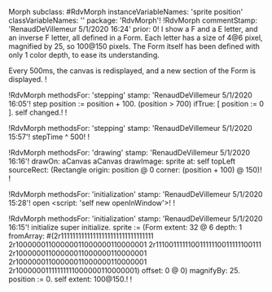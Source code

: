 Morph subclass: #RdvMorph
	instanceVariableNames: 'sprite position'
	classVariableNames: ''
	package: 'RdvMorph'!
!RdvMorph commentStamp: 'RenaudDeVillemeur 5/1/2020 16:24' prior: 0!
I show a F and a E letter, and an inverse F letter, all defined in a Form.
Each letter has a size of 4@6 pixel, magnified by 25, so 100@150 pixels.
The Form itself has been defined with only 1 color depth, to ease its understanding.

Every 500ms, the canvas is redisplayed, and a new section of the Form is displayed.
!


!RdvMorph methodsFor: 'stepping' stamp: 'RenaudDeVillemeur 5/1/2020 16:05'!
step
	position := position + 100.
	(position > 700) ifTrue: [ position := 0 ].
	self changed.! !

!RdvMorph methodsFor: 'stepping' stamp: 'RenaudDeVillemeur 5/1/2020 15:57'!
stepTime
	^ 500! !


!RdvMorph methodsFor: 'drawing' stamp: 'RenaudDeVillemeur 5/1/2020 16:16'!
drawOn: aCanvas
	aCanvas
		drawImage: sprite
		at: self topLeft
		sourceRect: (Rectangle origin: position @ 0 corner: (position + 100) @ 150)! !


!RdvMorph methodsFor: 'initialization' stamp: 'RenaudDeVillemeur 5/1/2020 15:28'!
open
	<script: 'self new openInWindow'>! !

!RdvMorph methodsFor: 'initialization' stamp: 'RenaudDeVillemeur 5/1/2020 16:15'!
initialize
	super initialize.
	sprite := (Form
		extent: 32 @ 6
		depth: 1
		fromArray:
			#(2r11111111111111111111111111111111 
			  2r10000001100000011000000110000001 
			  2r11100111111001111110011111100111 
			  2r10000001100000011000000110000001 
			  2r10000001100000011000000110000001 
			  2r10000001111111111000000110000001)
		offset: 0 @ 0) magnifyBy: 25.
	position := 0.
	self extent: 100@150.! !
